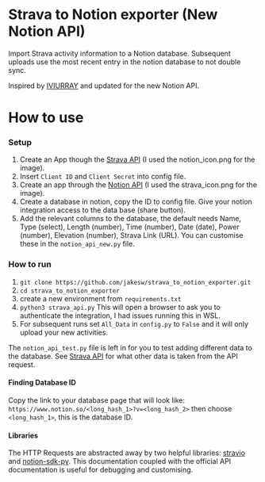 # Strava to Notion exporter (New Notion API)
Import Strava activity information to a Notion database. Subsequent uploads use the most recent entry in the notion database to not double sync.

Inspired by [IVIURRAY](https://github.com/IVIURRAY/strava2notion) and updated for the new Notion API.

# How to use

### Setup 
1. Create an App though the [Strava API](https://www.strava.com/settings/api) (I used the notion_icon.png for the image).
2. Insert `Client ID` and `Client Secret` into config file.
3. Create an app through the [Notion API](https://www.notion.so/) (I used the strava_icon.png for the image).
4. Create a database in notion, copy the ID to config file. Give your notion integration access to the data base (share button).
5. Add the relevant columns to the database, the default needs Name, Type (select), Length (number), Time (number), Date (date), Power (number), Elevation (number), Strava Link (URL). You can customise these in the `notion_api_new.py` file.

### How to run
1. `git clone https://github.com/jakesw/strava_to_notion_exporter.git`
2. `cd strava_to_notion_exporter`
3. create a new environment from `requirements.txt`
4. `python3 strava_api.py` This will open a browser to ask you to authenticate the integration, I had issues running this in WSL.
5. For subsequent runs set `All_Data` in `config.py` to `False` and it will only upload your new activities.
  
The `notion_api_test.py` file is left in for you to test adding different data to the database. See [Strava API](https://developers.strava.com/docs/reference/) for what other data is taken from the API request.

#### Finding Database ID
Copy the link to your database page that will look like: `https://www.notion.so/<long_hash_1>?v=<long_hash_2>` then choose `<long_hash_1>`, this is the database ID.

#### Libraries
The HTTP Requests are abstracted away by two helpful libraries: [stravio](https://github.com/sladkovm/stravaio) and [notion-sdk-py](https://github.com/ramnes/notion-sdk-py). This documentation coupled with the official API documentation is useful for debugging and customising.